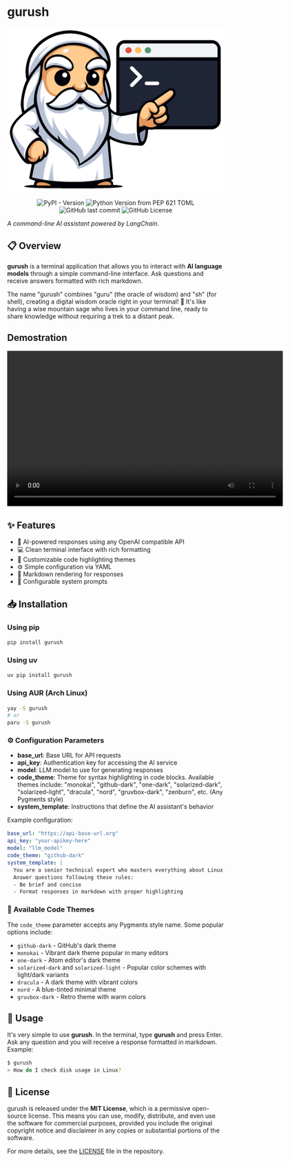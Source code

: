 # gurush

<p align="center">
  <img src="https://raw.githubusercontent.com/antrax2024/gurush/refs/heads/main/src/gurush/assets/mascot.png" alt="gurush Mascot" />
</p>

<div align="center">
  <span>
    <img alt="PyPI - Version" src="https://img.shields.io/pypi/v/gurush">
    <img alt="Python Version from PEP 621 TOML" src="https://img.shields.io/python/required-version-toml?tomlFilePath=https%3A%2F%2Fraw.githubusercontent.com%2Fantrax2024%2Fgurush%2Frefs%2Fheads%2Fmain%2Fpyproject.toml">
    <img alt="GitHub last commit" src="https://img.shields.io/github/last-commit/antrax2024/gurush">
    <img alt="GitHub License" src="https://img.shields.io/github/license/antrax2024/gurush">
  </span>
</div>

_A command-line AI assistant powered by LangChain._

## 📋 Overview

**gurush** is a terminal application that allows you to interact with **AI language models** through a simple command-line interface. Ask questions and receive answers formatted with rich markdown.

The name "gurush" combines "guru" (the oracle of wisdom) and "sh" (for shell), creating a digital wisdom oracle right in your terminal! 🧙 It's like having a wise mountain sage who lives in your command line, ready to share knowledge without requiring a trek to a distant peak.

## Demostration

<video width="640" height="360" controls>
  <source src="videocast/casting.mp4" type="video/mp4">
  Your browser does not support the video tag.
</video>

## ✨ Features

- 🧠 AI-powered responses using any OpenAI compatible API
- 💻 Clean terminal interface with rich formatting
- 🎨 Customizable code highlighting themes
- ⚙️ Simple configuration via YAML
- 📝 Markdown rendering for responses
- 🔧 Configurable system prompts

## 📥 Installation

### Using pip

```bash
pip install gurush
```

### Using uv

```bash
uv pip install gurush
```

### Using AUR (Arch Linux)

```bash
yay -S gurush
# or
paru -S gurush
```

### ⚙️ Configuration Parameters

- **base_url**: Base URL for API requests
- **api_key**: Authentication key for accessing the AI service
- **model**: LLM model to use for generating responses
- **code_theme**: Theme for syntax highlighting in code blocks. Available themes include: "monokai", "github-dark", "one-dark", "solarized-dark", "solarized-light", "dracula", "nord", "gruvbox-dark", "zenburn", etc. (Any Pygments style)
- **system_template**: Instructions that define the AI assistant's behavior

Example configuration:

```yaml
base_url: "https://api-base-url.org"
api_key: "your-apikey-here"
model: "llm_model"
code_theme: "github-dark"
system_template: |
  You are a senior technical expert who masters everything about Linux.
  Answer questions following these rules:
  - Be brief and concise
  - Format responses in markdown with proper highlighting
```

### 🎨 Available Code Themes

The `code_theme` parameter accepts any Pygments style name. Some popular options include:

- `github-dark` - GitHub's dark theme
- `monokai` - Vibrant dark theme popular in many editors
- `one-dark` - Atom editor's dark theme
- `solarized-dark` and `solarized-light` - Popular color schemes with light/dark variants
- `dracula` - A dark theme with vibrant colors
- `nord` - A blue-tinted minimal theme
- `gruvbox-dark` - Retro theme with warm colors

## 🚀 Usage

It's very simple to use **gurush**. In the terminal, type **gurush** and press Enter. Ask any question and
you will receive a response formatted in markdown.
Example:

```bash
$ gurush
> How do I check disk usage in Linux?
```

## 📄 License

gurush is released under the **MIT License**, which is a permissive open-source license. This means you can use, modify, distribute, and even use the software for commercial purposes, provided you include the original copyright notice and disclaimer in any copies or substantial portions of the software.

For more details, see the [LICENSE](LICENSE) file in the repository.
